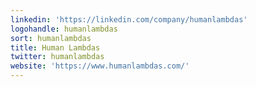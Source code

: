 ```yaml
---
linkedin: 'https://linkedin.com/company/humanlambdas'
logohandle: humanlambdas
sort: humanlambdas
title: Human Lambdas
twitter: humanlambdas
website: 'https://www.humanlambdas.com/'
---
```


